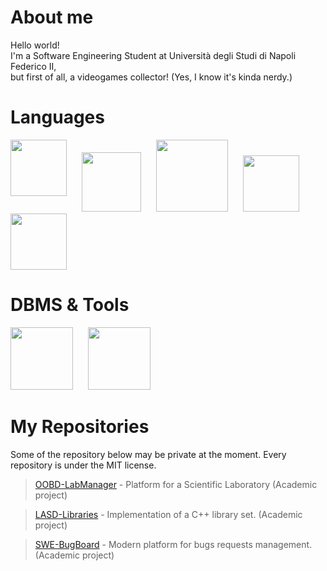 # About me
Hello world!\
I'm a Software Engineering Student at Università degli Studi di Napoli Federico II,\
but first of all, a videogames collector! (Yes, I know it's kinda nerdy.)

# Languages
<img src= "https://github.com/user-attachments/assets/cc7d5d3e-40fb-4079-bb4d-59744434802e" width="90" align="top">
<img src="https://github.com/user-attachments/assets/e6dddbac-b8f9-4d1c-bf5b-74d16e256cc9" width="95" hspace=20>
<img src= "https://github.com/user-attachments/assets/f3904507-78e6-4ccf-91de-94320142db06" width="115">
<img src= "https://github.com/user-attachments/assets/0371c7b7-40a1-4dbe-b0f7-eb995373bbef" width="90" hspace=20>
<img src= "https://github.com/user-attachments/assets/f5a5a17e-8dd8-4da4-a215-ee7c0de43ee5" width="90">


# DBMS & Tools
<img src= "https://github.com/user-attachments/assets/3a614660-664d-4745-adc0-47e80b027031" width= "100">
<img src= "https://github.com/user-attachments/assets/24ce28cd-11a5-45fb-acd0-c613ece7aa72" width= "100" hspace=20>

# My Repositories
Some of the repository below may be private at the moment. Every repository is under the MIT license.
> [OOBD-LabManager](https://github.com/Gazen27/LabManager) - Platform for a Scientific Laboratory (Academic project)

> [LASD-Libraries](https://github.com/Gazen27/LASD-Libraries) - Implementation of a C++ library set. (Academic project)

> [SWE-BugBoard](https://github.com/Gazen27/SWE-BugBoard) - Modern platform for bugs requests management. (Academic project)
